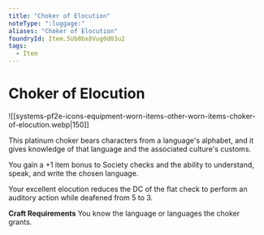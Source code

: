 ```yaml
---
title: "Choker of Elocution"
noteType: ":luggage:"
aliases: "Choker of Elocution"
foundryId: Item.5Ub8bx8Vug0d03u2
tags:
  - Item
---
```


# Choker of Elocution
![[systems-pf2e-icons-equipment-worn-items-other-worn-items-choker-of-elocution.webp|150]]

This platinum choker bears characters from a language's alphabet, and it gives knowledge of that language and the associated culture's customs.

You gain a +1 item bonus to Society checks and the ability to understand, speak, and write the chosen language.

Your excellent elocution reduces the DC of the flat check to perform an auditory action while deafened from 5 to 3.

**Craft Requirements** You know the language or languages the choker grants.
